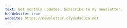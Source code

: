 ```yaml
---
text: Get monthly updates. Subscribe to my newsletter. 
hasWebsite: true
website: https://newsletter.clydedsouza.net
---
```


